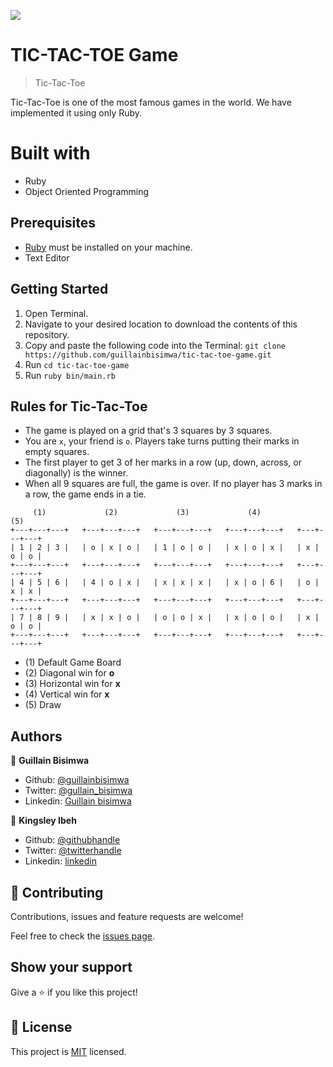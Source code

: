 ![](https://img.shields.io/badge/Microverse-blueviolet)

# TIC-TAC-TOE Game

> Tic-Tac-Toe

Tic-Tac-Toe is one of the most famous games in the world. We have implemented it using only Ruby.

# Built with

- Ruby
- Object Oriented Programming

## Prerequisites

- [Ruby](https://www.ruby-lang.org/en/) must be installed on your machine.
- Text Editor

## Getting Started

1. Open Terminal.
2. Navigate to your desired location to download the contents of this repository.
3. Copy and paste the following code into the Terminal:
   `git clone https://github.com/guillainbisimwa/tic-tac-toe-game.git`
4. Run `cd tic-tac-toe-game`
5. Run `ruby bin/main.rb`

## Rules for Tic-Tac-Toe

- The game is played on a grid that's 3 squares by 3 squares.
- You are `x`, your friend is `o`. Players take turns putting their marks in empty squares.
- The first player to get 3 of her marks in a row (up, down, across, or diagonally) is the winner.
- When all 9 squares are full, the game is over. If no player has 3 marks in a row, the game ends in a tie.

```
     (1)             (2)             (3)             (4)             (5)
+---+---+---+   +---+---+---+   +---+---+---+   +---+---+---+   +---+---+---+
| 1 | 2 | 3 |   | o | x | o |   | 1 | o | o |   | x | o | x |   | x | o | o |
+---+---+---+   +---+---+---+   +---+---+---+   +---+---+---+   +---+---+---+
| 4 | 5 | 6 |   | 4 | o | x |   | x | x | x |   | x | o | 6 |   | o | x | x |
+---+---+---+   +---+---+---+   +---+---+---+   +---+---+---+   +---+---+---+
| 7 | 8 | 9 |   | x | x | o |   | o | o | x |   | x | o | o |   | x | o | o |
+---+---+---+   +---+---+---+   +---+---+---+   +---+---+---+   +---+---+---+

```
* (1) Default Game Board
* (2) Diagonal win for **o**
* (3) Horizontal win for **x**
* (4) Vertical win for **x**
* (5) Draw

## Authors

👤 **Guillain Bisimwa**

- Github: [@guillainbisimwa](https://github.com/guillainbisimwa)
- Twitter: [@gullain_bisimwa](https://twitter.com/gullain_bisimwa)
- Linkedin: [Guillain bisimwa](https://www.linkedin.com/in/guillain-bisimwa-8a8b7a7b/)

👤 **Kingsley Ibeh**

- Github: [@githubhandle](https://github.com/Kingobaino1)
- Twitter: [@twitterhandle](https://twitter.com/ibehkingso)
- Linkedin: [linkedin](https://www.linkedin.com/in/ibeh-kingsley-obinna-568596177)

## 🤝 Contributing

Contributions, issues and feature requests are welcome!

Feel free to check the [issues page](https://github.com/guillainbisimwa/tic-tac-toe-game/issues).

## Show your support

Give a ⭐️ if you like this project!

## 📝 License

This project is [MIT](./LICENSE) licensed.
